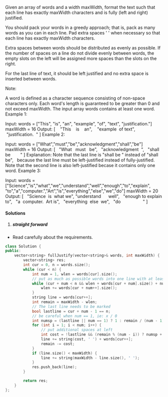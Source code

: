 Given an array of words and a width maxWidth, format the text such that each line has exactly maxWidth characters and is fully (left and right) justified.

You should pack your words in a greedy approach; that is, pack as many words as you can in each line. Pad extra spaces ' ' when necessary so that each line has exactly maxWidth characters.

Extra spaces between words should be distributed as evenly as possible. If the number of spaces on a line do not divide evenly between words, the empty slots on the left will be assigned more spaces than the slots on the right.

For the last line of text, it should be left justified and no extra space is inserted between words.

Note:

A word is defined as a character sequence consisting of non-space characters only.
Each word's length is guaranteed to be greater than 0 and not exceed maxWidth.
The input array words contains at least one word.
Example 1:

Input:
words = ["This", "is", "an", "example", "of", "text", "justification."]
maxWidth = 16
Output:
[
   "This    is    an",
   "example  of text",
   "justification.  "
]
Example 2:

Input:
words = ["What","must","be","acknowledgment","shall","be"]
maxWidth = 16
Output:
[
  "What   must   be",
  "acknowledgment  ",
  "shall be        "
]
Explanation: Note that the last line is "shall be    " instead of "shall     be",
             because the last line must be left-justified instead of fully-justified.
             Note that the second line is also left-justified becase it contains only one word.
Example 3:

Input:
words = ["Science","is","what","we","understand","well","enough","to","explain",
         "to","a","computer.","Art","is","everything","else","we","do"]
maxWidth = 20
Output:
[
  "Science  is  what we",
  "understand      well",
  "enough to explain to",
  "a  computer.  Art is",
  "everything  else  we",
  "do                  "
]


#### Solutions

1. ##### straight forward

- Read carefully about the requirements.

```c++
class Solution {
public:
    vector<string> fullJustify(vector<string>& words, int maxWidth) {
        vector<string> res;
        int cur = 0, n = words.size();
        while (cur < n) {
            int num = 1, wlen = words[cur].size();
            // put as much as possible words into one line with at least 1 spaces separated.
            while (cur + num < n && wlen + words[cur + num].size() + num  <= maxWidth) {
                wlen += words[cur + num++].size();
            }
            string line = words[cur++];
            int remain = maxWidth - wlen;
            // The last line needs to be marked
            bool lastline = cur + num - 1 == n;
            // be careful when num == 1, ie: x / 0
            int numsp = (lastline || num == 1) ? 1 : remain / (num - 1);
            for (int i = 1; i < num; i++) {
                // put additional spaces at left
                int cost = !lastline && (remain % (num - i)) ? numsp + 1 : numsp;
                line += string(cost, ' ') + words[cur++];
                remain -= cost;
            }
            if (line.size() < maxWidth) {
                line += string(maxWidth - line.size(), ' ');
            }
            res.push_back(line);
        }

        return res;
    }
};
```